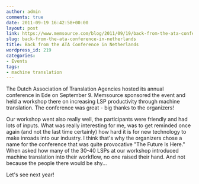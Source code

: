 ```yaml
---
author: admin
comments: true
date: 2011-09-19 16:42:58+00:00
layout: post
link: https://www.memsource.com/blog/2011/09/19/back-from-the-ata-conference-in-netherlands/
slug: back-from-the-ata-conference-in-netherlands
title: Back from the ATA Conference in Netherlands
wordpress_id: 219
categories:
- Events
tags:
- machine translation
---
```


The Dutch Association of Translation Agencies hosted its annual conference in Ede on September 9. Memsource sponsored the event and held a workshop there on increasing LSP productivity through machine translation. The conference was great - big thanks to the organizers!<!-- more -->

Our workshop went also really well, the participants were friendly and had lots of inputs. What was really interesting for me, was to get reminded once again (and not the last time certainly) how hard it is for new technology to make inroads into our industry. I think that's why the organizers chose a name for the conference that was quite provocative "The Future Is Here." When asked how many of the 30-40 LSPs at our workshop introduced machine translation into their workflow, no one raised their hand. And not because the people there would be shy...

Let's see next year!
